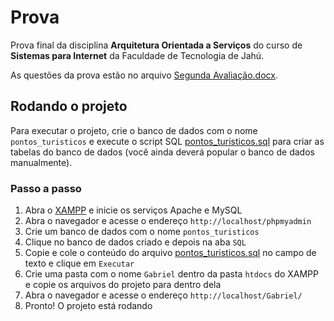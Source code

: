 # Prova

Prova final da disciplina **Arquitetura Orientada a Serviços** do curso de **Sistemas para Internet** da Faculdade de Tecnologia de Jahú.

As questões da prova estão no arquivo [Segunda Avaliação.docx](./docs/Segunda%20Avaliação.docx).

## Rodando o projeto

Para executar o projeto, crie o banco de dados com o nome `pontos_turisticos` e execute o script SQL [pontos_turisticos.sql](./db/pontos_turisticos.sql) para criar as tabelas do banco de dados (você ainda deverá popular o banco de dados manualmente).

### Passo a passo

1. Abra o [XAMPP](https://www.apachefriends.org/pt_br/index.html) e inicie os serviços Apache e MySQL
2. Abra o navegador e acesse o endereço `http://localhost/phpmyadmin`
3. Crie um banco de dados com o nome `pontos_turisticos`
4. Clique no banco de dados criado e depois na aba `SQL`
5. Copie e cole o conteúdo do arquivo [pontos_turisticos.sql](./db/pontos_turisticos.sql) no campo de texto e clique em `Executar`
6. Crie uma pasta com o nome `Gabriel` dentro da pasta `htdocs` do XAMPP e copie os arquivos do projeto para dentro dela
7. Abra o navegador e acesse o endereço `http://localhost/Gabriel/`
8. Pronto! O projeto está rodando
